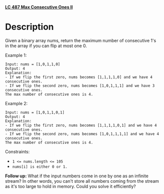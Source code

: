 **[LC 487 Max Consecutive Ones II](https://leetcode.com/problems/max-consecutive-ones-ii/)**


# Description
Given a binary array nums, return the maximum number of consecutive 1's in the array if you can flip at most one 0.

Example 1:
```
Input: nums = [1,0,1,1,0]
Output: 4
Explanation: 
- If we flip the first zero, nums becomes [1,1,1,1,0] and we have 4 consecutive ones.
- If we flip the second zero, nums becomes [1,0,1,1,1] and we have 3 consecutive ones.
The max number of consecutive ones is 4.
```

Example 2:
```
Input: nums = [1,0,1,1,0,1]
Output: 4
Explanation: 
- If we flip the first zero, nums becomes [1,1,1,1,0,1] and we have 4 consecutive ones.
- If we flip the second zero, nums becomes [1,0,1,1,1,1] and we have 4 consecutive ones.
The max number of consecutive ones is 4.
```

Constraints:

- `1 <= nums.length <= 105`
- `nums[i] is either 0 or 1.`


**Follow up:** What if the input numbers come in one by one as an infinite stream? In other words, you can't store all numbers coming from the stream as it's too large to hold in memory. Could you solve it efficiently?
